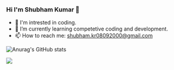 ### Hi I'm Shubham Kumar 👋

<!--
**shubham0809200/shubham0809200** is a ✨ _special_ ✨ repository because its `README.md` (this file) appears on your GitHub profile.

Here are some ideas to get you started:

- 🔭 I’m currently working on ...
- 👯 I’m looking to collaborate on ...
- 🤔 I’m looking for help with ...
-->
- 👀 I'm intrested in coding.
- 🌱 I’m currently learning competetive coding and development.
- 📫 How to reach me: shubham.kr08092000@gmail.com

![Anurag's GitHub stats](https://github-readme-stats.vercel.app/api?username=shubham0809200&show_icons=true&theme=radical)

![](https://komarev.com/ghpvc/?username=your-github-shubham0809200&style=flat-square)

<!-- - 💬 Ask me about web and Android development -->

<!--
- 😄 Pronouns: ...
- ⚡ Fun fact: ...
-->

